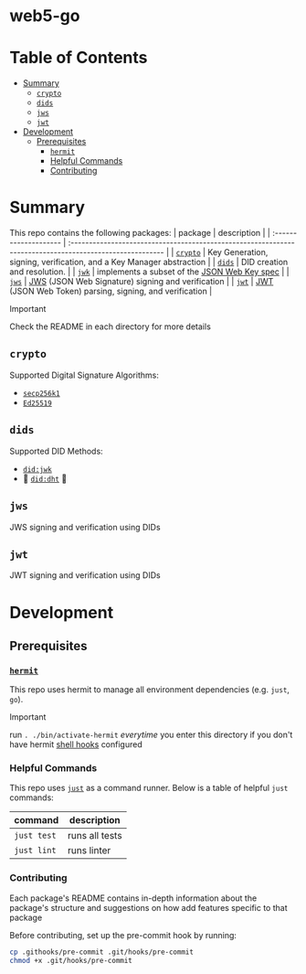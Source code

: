 # web5-go <!-- omit in toc -->

# Table of Contents <!-- omit in toc -->
- [Summary](#summary)
  - [`crypto`](#crypto)
  - [`dids`](#dids)
  - [`jws`](#jws)
  - [`jwt`](#jwt)
- [Development](#development)
  - [Prerequisites](#prerequisites)
    - [`hermit`](#hermit)
    - [Helpful Commands](#helpful-commands)
    - [Contributing](#contributing)


# Summary
This repo contains the following packages:
| package               | description                                                                                              |
| :-------------------- | :------------------------------------------------------------------------------------------------------- |
| [`crypto`](./crypto/) | Key Generation, signing, verification, and a Key Manager abstraction                                     |
| [`dids`](./dids/)     | DID creation and resolution.                                                                             |
| [`jwk`](./jwk/)       | implements a subset of the [JSON Web Key spec](https://tools.ietf.org/html/rfc7517)                      |
| [`jws`](./jws/)       | [JWS](https://datatracker.ietf.org/doc/html/rfc7515) (JSON Web Signature) signing and verification       |
| [`jwt`](./jwt/)       | [JWT](https://datatracker.ietf.org/doc/html/rfc7519) (JSON Web Token) parsing, signing, and verification |


> [!IMPORTANT]
> Check the README in each directory for more details


## `crypto`
Supported Digital Signature Algorithms:
* [`secp256k1`](https://en.bitcoin.it/wiki/Secp256k1)
* [`Ed25519`](https://datatracker.ietf.org/doc/html/rfc8032#section-5.1)

## `dids`
Supported DID Methods:
* [`did:jwk`](https://github.com/quartzjer/did-jwk/blob/main/spec.md)
* 🚧 [`did:dht`](https://github.com/TBD54566975/did-dht-method) 🚧

## `jws`
JWS signing and verification using DIDs

## `jwt` 
JWT signing and verification using DIDs

# Development

## Prerequisites

### [`hermit`](https://cashapp.github.io/hermit/)
This repo uses hermit to manage all environment dependencies (e.g. `just`, `go`). 

> [!IMPORTANT]
> run `. ./bin/activate-hermit` _everytime_ you enter this directory if you don't have hermit [shell hooks](https://cashapp.github.io/hermit/usage/shell/#shell-hooks) configured

### Helpful Commands

This repo uses [`just`](https://github.com/casey/just) as a command runner. Below is a table of helpful `just` commands:

| command     | description    |
| ----------- | -------------- |
| `just test` | runs all tests |
| `just lint` | runs linter    |


### Contributing
Each package's README contains in-depth information about the package's structure and suggestions on how add features specific to that package

Before contributing, set up the pre-commit hook by running:

```bash
cp .githooks/pre-commit .git/hooks/pre-commit
chmod +x .git/hooks/pre-commit